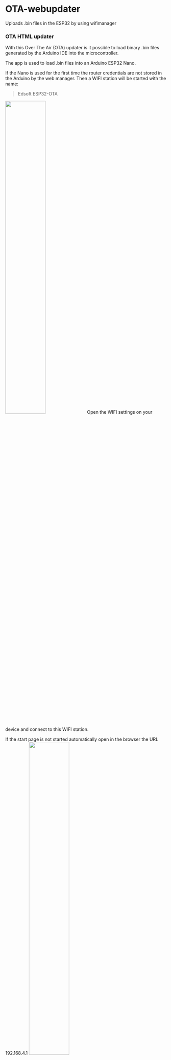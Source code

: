 # OTA-webupdater
Uploads .bin files in the ESP32 by using wifimanager

### OTA HTML updater
With this Over The Air (OTA) updater is it possible to load binary .bin files generated by the Arduino IDE into the microcontroller.
   
The app is used to load .bin files into an Arduino ESP32 Nano. 

If the Nano is used for the first time the router credentials are not stored in the Arduino by the web manager.
Then a WIFI station will be started with the name: 

> Edsoft ESP32-OTA

<img src="https://github.com/user-attachments/assets/41ae34ea-2e14-49c4-aee5-0fe9ddcd1ef2" style="width:50%;">
Open the WIFI settings on your device and connect to this WIFI station.

If the start page is not started automatically open in the browser the URL 192.168.4.1
<img src="https://github.com/user-attachments/assets/b647c691-c46f-41b0-868b-d0ef6619236d" style="width:50%;">

Upload the sketch

If connected for the first time.
- Connect in the WIFI settings of your device to the WIFI station: Edsoft-ESP32-OTA
- IF the WIFI manager page does not open after a few seconds
- open the URL: 192.168.4.1

Option 1: 
- Choose UPLOAD and upload the bin file.
- The new software will start. 

Option 2: 
- Select the blue button "Configure WIFI".
- Choose the router from the list and enter the password. (The IP adres is printed in the serial monitor)
- Restart the ESP32 and it will connect to WIFI.
- Open the web page by entering in the URL: edsoft.local
- Select and upload the bin file.
-  Wait 10 sec and the root page of the application will start if available.

### Be aware that your new installed software probably does not know these credentials and you will have to enter them again.
